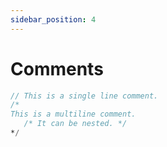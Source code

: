 ```yaml
---
sidebar_position: 4
---
```


# Comments

```v
// This is a single line comment.
/*
This is a multiline comment.
   /* It can be nested. */
*/
```